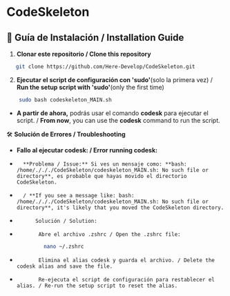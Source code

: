 # CodeSkeleton

## 📜 Guía de Instalación / Installation Guide

1. **Clonar este repositorio / Clone this repository**
```bash
   git clone https://github.com/Here-Develop/CodeSkeleton.git
```
2. **Ejecutar el script de configuración con 'sudo'**(solo la primera vez) / **Run the setup script with 'sudo'**(only the first time)

```bash
    sudo bash codeskeleton_MAIN.sh
```
-   **A partir de ahora,** podrás usar el comando **codesk** para ejecutar el script. / **From now**, you can use the **codesk** command to run the script.

🛠️ **Solución de Errores / Troubleshooting**

-    **Fallo al ejecutar codesk: / Error running codesk:**

-       **Problema / Issue:** Si ves un mensaje como: **bash: /home/./././CodeSkeleton/codeskeleton_MAIN.sh: No such file or directory**, es probable que hayas movido el directorio CodeSkeleton. 
-       / **If you see a message like: bash: /home/./././CodeSkeleton/codeskeleton_MAIN.sh: No such file or directory**, it's likely that you moved the CodeSkeleton directory.

-           Solución / Solution:
-            Abre el archivo .zshrc / Open the .zshrc file:
```bash
            nano ~/.zshrc
```
-            Elimina el alias codesk y guarda el archivo. / Delete the codesk alias and save the file.
-            Re-ejecuta el script de configuración para restablecer el alias. / Re-run the setup script to reset the alias.


